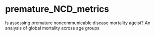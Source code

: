 # premature_NCD_metrics
Is assessing premature noncommunicable disease mortality ageist? An analysis of global mortality across age groups
